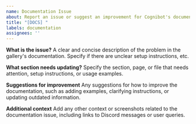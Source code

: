 ```yaml
---
name: Documentation Issue
about: Report an issue or suggest an improvement for Cognibot's documentation
title: "[DOCS] "
labels: documentation
assignees: ''
---
```


**What is the issue?**
A clear and concise description of the problem in the gallery's documentation. Specify if there are unclear setup instructions, etc.

**What section needs updating?**
Specify the section, page, or file that needs attention, setup instructions, or usage examples.

**Suggestions for improvement**
Any suggestions for how to improve the documentation, such as adding examples, clarifying instructions, or updating outdated information.

**Additional context**
Add any other context or screenshots related to the documentation issue, including links to Discord messages or user queries.